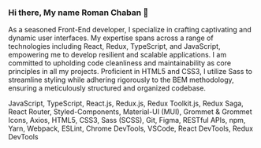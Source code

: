 ### Hi there, My name Roman Chaban 👋
As a seasoned Front-End developer, I specialize in crafting captivating and dynamic user interfaces. My expertise spans across a range of technologies including React, Redux, TypeScript, and JavaScript, empowering me to develop resilient and scalable applications. I am committed to upholding code cleanliness and maintainability as core principles in all my projects. Proficient in HTML5 and CSS3, I utilize Sass to streamline styling while adhering rigorously to the BEM methodology, ensuring a meticulously structured and organized codebase.



JavaScript, TypeScript, React.js, Redux.js, Redux Toolkit.js, Redux Saga, React Router, Styled-Components, Material-UI (MUI), Grommet & Grommet Icons, Axios, HTML5, CSS3, Sass (SCSS), Git, Figma, RESTful APIs, npm, Yarn, Webpack, ESLint, Chrome DevTools, VSCode, React DevTools, Redux DevTools
